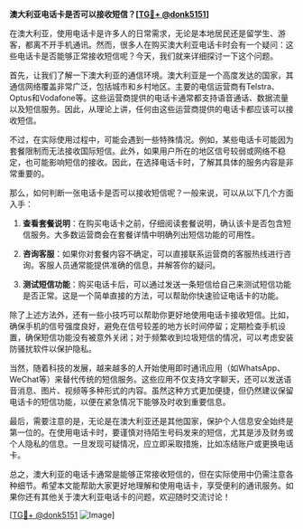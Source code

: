 **澳大利亚电话卡是否可以接收短信？[[TG💪+ @donk5151](https://t.me/s/donk5151)]**

在澳大利亚，使用电话卡是许多人的日常需求，无论是本地居民还是留学生、游客，都离不开手机通讯。然而，很多人在购买澳大利亚电话卡时会有一个疑问：这些电话卡是否能够正常接收短信呢？今天，我们就来详细探讨一下这个问题。

首先，让我们了解一下澳大利亚的通信环境。澳大利亚是一个高度发达的国家，其通信网络覆盖非常广泛，包括城市和乡村地区。主要的电信运营商有Telstra、Optus和Vodafone等。这些运营商提供的电话卡通常都支持语音通话、数据流量以及短信服务。因此，从理论上讲，任何由这些运营商提供的电话卡都应该可以接收短信。

不过，在实际使用过程中，可能会遇到一些特殊情况。例如，某些电话卡可能因为套餐限制而无法接收国际短信。此外，如果用户所在的地区信号较弱或网络不稳定，也可能影响短信的接收。因此，在选择电话卡时，了解其具体的服务内容是非常重要的。

那么，如何判断一张电话卡是否可以接收短信呢？一般来说，可以从以下几个方面入手：

1. **查看套餐说明**：在购买电话卡之前，仔细阅读套餐说明，确认该卡是否包含短信服务。大多数运营商会在套餐详情中明确列出短信功能的可用性。

2. **咨询客服**：如果你对套餐内容不确定，可以直接联系运营商的客服热线进行咨询。客服人员通常能提供准确的信息，并解答你的疑问。

3. **测试短信功能**：购买电话卡后，可以通过发送一条短信给自己来测试短信功能是否正常。这是一个简单直接的方法，可以帮助你快速验证电话卡的功能。

除了上述方法外，还有一些小技巧可以帮助你更好地使用电话卡接收短信。比如，确保手机的信号强度良好，避免在信号较差的地方长时间停留；定期检查手机设置，确保短信功能没有被意外关闭；对于频繁收到垃圾短信的情况，可以考虑安装防骚扰软件以保护隐私。

当然，随着科技的发展，越来越多的人开始使用即时通讯应用（如WhatsApp、WeChat等）来替代传统的短信服务。这些应用不仅支持文字聊天，还可以发送语音消息、图片、视频等多种形式的内容。虽然这种方式更加便捷，但仍然建议保留电话卡的短信功能，以便在紧急情况下能够及时收到重要信息。

最后，需要注意的是，无论是在澳大利亚还是其他国家，保护个人信息安全始终是第一位的。在使用电话卡时，要谨慎对待陌生号码发来的短信，尤其是涉及财务或个人隐私的信息。一旦发现可疑情况，应立即采取措施，比如冻结账户或更换电话卡。

总之，澳大利亚的电话卡通常是能够正常接收短信的，但在实际使用中仍需注意各种细节。希望本文能帮助大家更好地理解和使用电话卡，享受便利的通讯服务。如果你还有其他关于澳大利亚电话卡的问题，欢迎随时交流讨论！

[[TG💪+ @donk5151](https://t.me/s/donk5151) ![Image](https://i.postimg.cc/rwNCRYN7/Snipaste-2025-04-30-17-27-05.png)]